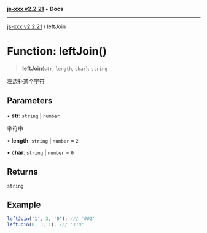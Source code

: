 [**js-xxx v2.2.21**](../README.md) • **Docs**

***

[js-xxx v2.2.21](../README.md) / leftJoin

# Function: leftJoin()

> **leftJoin**(`str`, `length`, `char`): `string`

左边补某个字符

## Parameters

• **str**: `string` \| `number`

字符串

• **length**: `string` \| `number` = `2`

• **char**: `string` \| `number` = `0`

## Returns

`string`

## Example

```ts
leftJoin('1', 3, '0'); /// '001'
leftJoin(0, 3, 1); /// '110'
```

